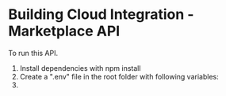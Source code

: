 # Building Cloud Integration - Marketplace API

To run this API.
1. Install dependencies with npm install
2. Create a ".env" file in the root folder with following variables:
3. 
